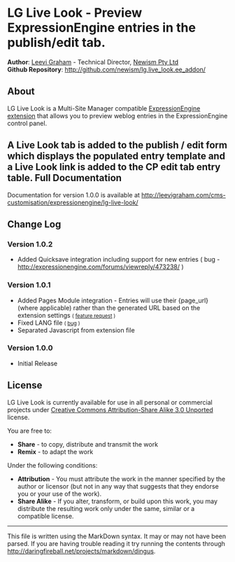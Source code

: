 LG Live Look - Preview ExpressionEngine entries in the publish/edit tab.
===========================================================================

**Author**: [Leevi Graham][] - Technical Director, [Newism Pty Ltd][]  
**Github Repository**: <http://github.com/newism/lg.live_look.ee_addon/>

About
-----

LG Live Look is a Multi-Site Manager compatible [ExpressionEngine extension][] that allows you to preview weblog entries in the ExpressionEngine control panel.

A Live Look tab is added to the publish / edit form which displays the populated entry template and a Live Look link is added to the CP edit tab entry table.
Full Documentation
------------------

Documentation for version 1.0.0 is available at <http://leevigraham.com/cms-customisation/expressionengine/lg-live-look/>

Change Log
-------

### Version 1.0.2

* Added Quicksave integration including support for new entries \( bug - <http://expressionengine.com/forums/viewreply/473238/> \)

### Version 1.0.1

* Added Pages Module integration - Entries will use their {page\_url} (where applicable) rather than the generated URL based on the extension settings <small>( [feature request][fr_1] )</small>
* Fixed LANG file <small>( [bug][bug_1] )</small>
* Separated Javascript from extension file

### Version 1.0.0

* Initial Release

License
-------

LG Live Look is currently available for use in all personal or commercial projects under [Creative Commons Attribution-Share Alike 3.0 Unported][] license.

You are free to:

* **Share** - to copy, distribute and transmit the work
* **Remix** - to adapt the work

Under the following conditions:

* **Attribution** - You must attribute the work in the manner specified by the author or licensor (but not in any way that suggests that they endorse you or your use of the work).
* **Share Alike** - If you alter, transform, or build upon this work, you may distribute the resulting work only under the same, similar or a compatible license.

---

This file is written using the MarkDown syntax. It may or may not have been parsed. If you are having trouble reading it try running the contents through http://daringfireball.net/projects/markdown/dingus.

[bug_1]: http://expressionengine.com/forums/viewreply/477007/
[bug_2]: http://expressionengine.com/forums/viewreply/473238/
[fr_1]: http://expressionengine.com/forums/viewreply/473025/
[Newism Pty Ltd]: http://newism.com.au/
[Creative Commons Attribution-Share Alike 3.0 Unported]: http://creativecommons.org/licenses/by-sa/3.0/ 
[Leevi Graham]: http://leevigraham.com/
[ExpressionEngine extension]: http://expressionengine.com/?affiliate=newism